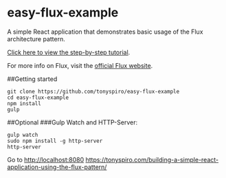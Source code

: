 # easy-flux-example
A simple React application that demonstrates basic usage of the Flux architecture pattern.

[Click here to view the step-by-step tutorial]( http://tonyspiro.com/building-a-simple-react-application-using-the-flux-pattern/).

For more info on Flux, visit the [official Flux website](https://facebook.github.io/flux/).


##Getting started
```
git clone https://github.com/tonyspiro/easy-flux-example
cd easy-flux-example
npm install
gulp
```

##Optional
###Gulp Watch and HTTP-Server:
```
gulp watch
sudo npm install -g http-server
http-server
```

Go to [http://localhost:8080](http://localhost:8080)
https://tonyspiro.com/building-a-simple-react-application-using-the-flux-pattern/